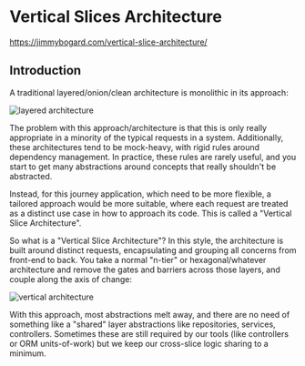 # Vertical Slices Architecture
https://jimmybogard.com/vertical-slice-architecture/

## Introduction

A traditional layered/onion/clean architecture is monolithic in its approach:

![layered architecture](https://blog.cleancoder.com/uncle-bob/images/2012-08-13-the-clean-architecture/CleanArchitecture.jpg)

The problem with this approach/architecture is that this is only really appropriate in a minority of the typical requests in a system. Additionally, these architectures tend to be mock-heavy, with rigid rules around dependency management. In practice, these rules are rarely useful, and you start to get many abstractions around concepts that really shouldn't be abstracted.

Instead, for this journey application, which need to be more flexible, a tailored approach would be more suitable, where each request are treated as a distinct use case in how to approach its code. This is called a "Vertical Slice Architecture".

So what is a "Vertical Slice Architecture"? In this style, the architecture is built around distinct requests, encapsulating and grouping all concerns from front-end to back. You take a normal "n-tier" or hexagonal/whatever architecture and remove the gates and barriers across those layers, and couple along the axis of change:

![vertical architecture](https://jimmybogardsblog.blob.core.windows.net/jimmybogardsblog/3/2018/Picture0030.png)

With this approach, most abstractions melt away, and there are no need of something like a "shared" layer abstractions like repositories, services, controllers. Sometimes these are still required by our tools (like controllers or ORM units-of-work) but we keep our cross-slice logic sharing to a minimum.
